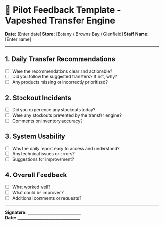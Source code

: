 # 📝 Pilot Feedback Template - Vapeshed Transfer Engine

**Date:** [Enter date]
**Store:** [Botany / Browns Bay / Glenfield]
**Staff Name:** [Enter name]

---

## 1. Daily Transfer Recommendations
- [ ] Were the recommendations clear and actionable?
- [ ] Did you follow the suggested transfers? If not, why?
- [ ] Any products missing or incorrectly prioritized?

## 2. Stockout Incidents
- [ ] Did you experience any stockouts today?
- [ ] Were any stockouts prevented by the transfer engine?
- [ ] Comments on inventory accuracy?

## 3. System Usability
- [ ] Was the daily report easy to access and understand?
- [ ] Any technical issues or errors?
- [ ] Suggestions for improvement?

## 4. Overall Feedback
- [ ] What worked well?
- [ ] What could be improved?
- [ ] Additional comments or requests?

---

**Signature:** ___________________________  
**Date:** ________________________________
